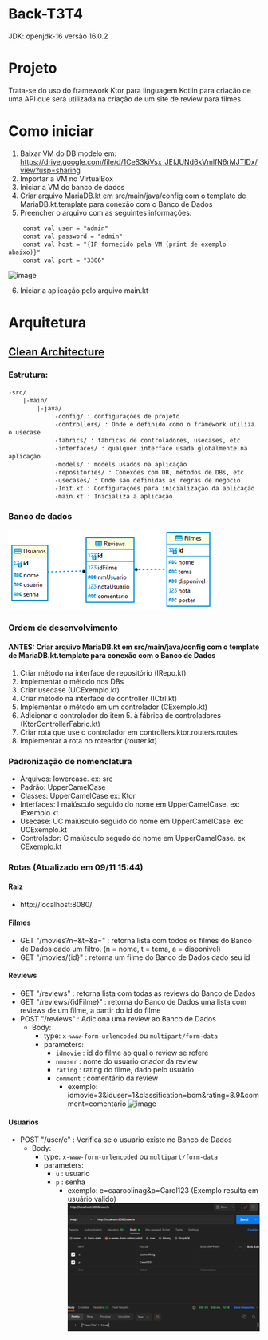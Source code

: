 # Back-T3T4

JDK: openjdk-16 versão 16.0.2

# Projeto
Trata-se do uso do framework Ktor para linguagem Kotlin para criação de uma API que será utilizada na criação de um site de review para filmes

# Como iniciar
1. Baixar VM do DB modelo em: https://drive.google.com/file/d/1CeS3kiVsx_JEfJUNd6kVmlfN6rMJTlDx/view?usp=sharing
2. Importar a VM no VirtualBox
3. Iniciar a VM do banco de dados
4. Criar arquivo MariaDB.kt em src/main/java/config com o template de MariaDB.kt.template para conexão com o Banco de Dados
5. Preencher o arquivo com as seguintes informações:
```
    const val user = "admin"    
    const val password = "admin"    
    const val host = "{IP fornecido pela VM (print de exemplo abaixo)}"    
    const val port = "3306"
```
![image](https://user-images.githubusercontent.com/70296502/141036745-4aed717c-30f0-4628-a430-70330c95126d.png)
    
6. Iniciar a aplicação pelo arquivo main.kt

# Arquitetura
## [Clean Architecture](https://blog.cleancoder.com/uncle-bob/2012/08/13/the-clean-architecture.html)
### Estrutura:
    -src/
        |-main/
            |-java/
                |-config/ : configurações de projeto
                |-controllers/ : Onde é definido como o framework utiliza o usecase
                |-fabrics/ : fábricas de controladores, usecases, etc
                |-interfaces/ : qualquer interface usada globalmente na aplicação
                |-models/ : models usados na aplicação
                |-repositories/ : Conexões com DB, métodos de DBs, etc
                |-usecases/ : Onde são definidas as regras de negócio
                |-Init.kt : Configurações para inicialização da aplicação
                |-main.kt : Inicializa a aplicação
### Banco de dados
![img_3.png](img_3.png)
### Ordem de desenvolvimento
#### ANTES: Criar arquivo MariaDB.kt em src/main/java/config com o template de MariaDB.kt.template para conexão com o Banco de Dados
1. Criar método na interface de repositório (IRepo.kt)
2. Implementar o método nos DBs
3. Criar usecase (UCExemplo.kt)
4. Criar método na interface de controller (ICtrl.kt)
5. Implementar o método em um controlador (CExemplo.kt)
6. Adicionar o controlador do item 5. à fábrica de controladores (KtorControllerFabric.kt)
7. Criar rota que use o controlador em controllers.ktor.routers.routes
8. Implementar a rota no roteador (router.kt)

### Padronização de nomenclatura
* Arquivos: lowercase. ex: src
* Padrão: UpperCamelCase
* Classes: UpperCamelCase ex: Ktor
* Interfaces: I maiúsculo seguido do nome em UpperCamelCase. ex: IExemplo.kt
* Usecase: UC maiúsculo seguido do nome em UpperCamelCase. ex: UCExemplo.kt
* Controlador: C maiúsculo segudo do nome em UpperCamelCase. ex CExemplo.kt

### Rotas (Atualizado em 09/11 15:44)
#### Raiz
* http://localhost:8080/
#### Filmes
* GET "/movies?n=&t=&a=" : retorna lista com todos os filmes do Banco de Dados dado um filtro. (n = nome, t = tema, a = disponivel)
* GET "/movies/{id}" : retorna um filme do Banco de Dados dado seu id

#### Reviews
* GET "/reviews" : retorna lista com todas as reviews do Banco de Dados
* GET "/reviews/{idFilme}" : retorna do Banco de Dados uma lista com reviews de um filme, a partir do id do filme
* POST "/reviews" : Adiciona uma review ao Banco de Dados
  * Body:
    * type: `x-www-form-urlencoded` ou `multipart/form-data`
    * parameters:
        * `idmovie` : id do filme ao qual o review se refere
        * `nmuser` : nome do usuario criador da review
        * `rating` : rating do filme, dado pelo usuário
        * `comment` : comentário da review
          * exemplo: idmovie=3&iduser=1&classification=bom&rating=8.9&comment=comentario
          ![image](https://user-images.githubusercontent.com/70296502/141704408-39a6e3c2-fc1c-4eaf-8586-c010ddb06d75.png)

#### Usuarios
* POST "/user/e" : Verifica se o usuario existe no Banco de Dados
  * Body:
    * type: `x-www-form-urlencoded` ou `multipart/form-data`
    * parameters:
      * `u` : usuario
      * `p` : senha
        * exemplo: e=caaroolinag&p=Carol123  (Exemplo resulta em usuário válido)
        ![img_2.png](img_2.png)
